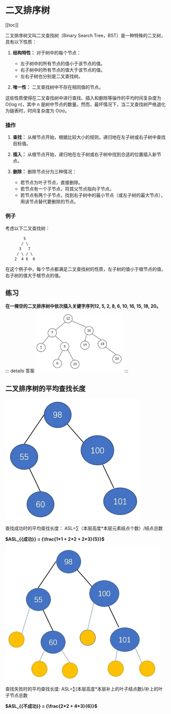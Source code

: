 # 二叉排序树

[[toc]]



二叉排序树又叫二叉查找树（Binary Search Tree，BST）是一种特殊的二叉树，具有以下性质：

1. **结构特性：** 对于树中的每个节点：
   - 左子树中的所有节点的值小于该节点的值。
   - 右子树中的所有节点的值大于该节点的值。
   - 左右子树也分别是二叉查找树。

2. **唯一性：** 二叉查找树中不存在相同值的节点。

这些性质使得在二叉查找树中进行查找、插入和删除等操作的平均时间复杂度为 O(log n)，其中 n 是树中节点的数量。然而，最坏情况下，当二叉查找树严格退化为链表时，时间复杂度为 O(n)。

### 操作

1. **查找：** 从根节点开始，根据比较大小的规则，递归地在左子树或右子树中查找目标值。

2. **插入：** 从根节点开始，递归地在左子树或右子树中找到合适的位置插入新节点。

3. **删除：** 删除节点分为三种情况：
   - 若节点为叶子节点，直接删除。
   - 若节点有一个子节点，将其父节点指向子节点。
   - 若节点有两个子节点，找到右子树中的最小节点（或左子树的最大节点），用该节点替代要删除的节点。

### 例子

考虑以下二叉查找树：

```
        5
       / \
      3   7
     / \ / \
    2  4 6  8
```

在这个例子中，每个节点都满足二叉查找树的性质，左子树的值小于根节点的值，右子树的值大于根节点的值。

## 练习

**在一棵空的二叉排序树中依次插入关键字序列12, 5, 2, 8, 6, 10, 16, 15, 18, 20。**

::: details 答案
![](../public/images/datastructure/find-tree01.png)
:::


## 二叉排序树的平均查找长度

![](../public/images/datastructure/find-tree02.jpg)


查找成功时的平均查找长度：
ASL=∑（本层高度*本层元素结点个数）/结点总数

**$ASL_{{成功}} = {\frac{1*1 + 2*2 + 2*3}{5}}$**



![](../public/images/datastructure/find-tree03.jpg)

查找失败时的平均查找长度:
ASL=∑(本层高度*本层补上的叶子结点数)/补上的叶子节点总数

**$ASL_{{不成功}} = {\frac{2*2 + 4*3}{6}}$**
